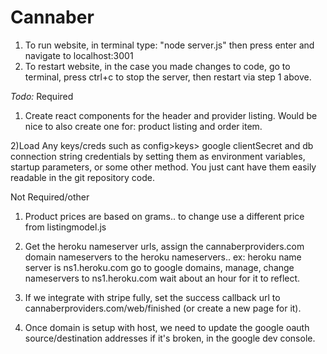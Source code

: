 # Cannaber

1) To run website, in terminal type: "node server.js" then press enter and navigate to localhost:3001
2) To restart website, in the case you made changes to code, go to terminal, press ctrl+c to stop the server, then restart via step 1 above.



*Todo:*
Required
1) Create react components for the header and provider listing.  Would be nice to also create one for: product listing and order item.

2)Load Any keys/creds such as config>keys> google clientSecret and db connection string credentials by setting them as environment variables, startup parameters, or some other method.  You just cant have them easily readable in the git repository code.

Not Required/other
1) Product prices are based on grams.. to change use a different price from listingmodel.js

2) Get the heroku nameserver urls, assign the cannaberproviders.com domain nameservers to the heroku nameservers..
ex: heroku name server is ns1.heroku.com  go to google domains, manage, change nameservers to ns1.heroku.com  wait about an hour for it to reflect.

3) If we integrate with stripe fully, set the success callback url to cannaberproviders.com/web/finished (or create a new page for it).

4) Once domain is setup with host, we need to update the google oauth source/destination addresses if it's broken, in the google dev console.

